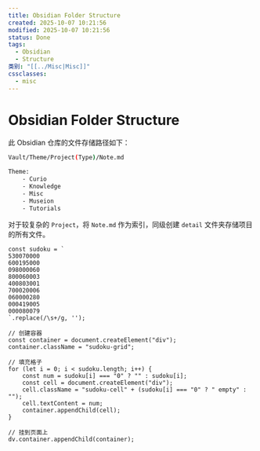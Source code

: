 ```yaml
---
title: Obsidian Folder Structure
created: 2025-10-07 10:21:56
modified: 2025-10-07 10:21:56
status: Done
tags:
  - Obsidian
  - Structure
类别: "[[../Misc|Misc]]"
cssclasses:
  - misc
---
```

# Obsidian Folder Structure

此 Obsidian 仓库的文件存储路径如下：

```sh
Vault/Theme/Project(Type)/Note.md

Theme:
    - Curio
    - Knowledge
    - Misc
    - Museion
    - Tutorials
```

对于较复杂的 `Project`，将 `Note.md` 作为索引，同级创建 `detail` 文件夹存储项目的所有文件。

```dataviewjs
const sudoku = `
530070000
600195000
098000060
800060003
400803001
700020006
060000280
000419005
000080079
`.replace(/\s+/g, '');

// 创建容器
const container = document.createElement("div");
container.className = "sudoku-grid";

// 填充格子
for (let i = 0; i < sudoku.length; i++) {
    const num = sudoku[i] === "0" ? "" : sudoku[i];
    const cell = document.createElement("div");
    cell.className = "sudoku-cell" + (sudoku[i] === "0" ? " empty" : "");
    cell.textContent = num;
    container.appendChild(cell);
}

// 挂到页面上
dv.container.appendChild(container);
```